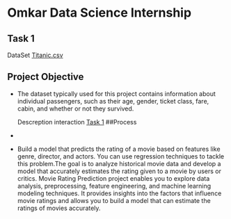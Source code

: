 # Omkar Data Science Internship
## Task 1
DataSet
<a href="https://github.com/Vomkar2024/CODESOFTDS/blob/main/DATA/Titanic-Dataset.csv">Titanic.csv </a>

## Project Objective
- The dataset typically used for this project contains information about individual passengers, such as their age, gender, ticket class, fare, cabin, and whether or not they survived.

  Descreption interaction
<a href="https://github.com/Vomkar2024/CODESOFTDS/blob/main/TASK1.ipynb">Task 1</a>
##Process
- 
- Build a model that predicts the rating of a movie based on features like genre, director, and actors. You can use regression techniques to tackle this problem.The goal is to analyze historical movie data and develop a model that accurately estimates the rating given to a movie by users or critics. Movie Rating Prediction project enables you to explore data analysis, preprocessing, feature engineering, and machine learning modeling techniques. It provides insights into the factors that influence movie ratings and allows you to build a model that can estimate the ratings of movies accurately.
